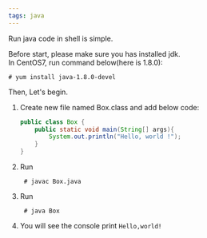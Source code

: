 ```yaml
---
tags: java
--- 
```




Run java code in shell is simple.

Before start, please make sure you has installed jdk.  
In CentOS7, run command below(here is 1.8.0):

    # yum install java-1.8.0-devel

Then, Let's begin.

1. Create new file named Box.class and add below code:

	``` java   
	public class Box {
		public static void main(String[] args){
			System.out.println("Hello, world !");
		}
	}
	```

2. Run  

		# javac Box.java


		
3. Run  

		# java Box


4.  You will see the console print `Hello,world!`
